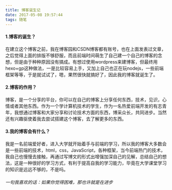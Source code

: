 ```yaml
---
title: 博客诞生记
date: 2017-05-08 19:57:44
tags: 随笔
---
```

#### 1.博客的诞生？
在建立这个博客之前，我在博客园和CSDN博客都有账号，也在上面发表过文章，之后觉得上面的排版不够舒服，而且前端时间萌生了自己建一个自己的博客的念想，但是由于种种原因没有搞成。有想过使用wordpress来建博客，但最终用hexo+gp这种做法，一是比较容易上手，又加上自己也正在玩nodejs，一些前端框架等等，于是就试试了，嗯，果然很快就搞好了，因此我的博客就诞生了。

#### 2.博客的作用？
博客，是一个分享的平台，你可以在自己的博客上分享任何东西，技术，见识，心情或者其他东西。作为一个学计算机技术的学生，作为一名热爱前端开发的有志青年，我想通过博客和大家分享和讨论技术方面的东西，博采众长，共同进步。当然还有兴趣驱使着我去尝试搭建这个博客，去了解更多的东西。

#### 3.我的博客会有什么？
我是一名前端爱好者，进入大学就开始着手与前端的学习，所以我的博客大多数会是一些前端的技术，html，css，JavaScript，各种框架，当今前端热门的技术，我自己也慢慢去接触，再通过写博文的形式出增强加深自己的见解，总结自己的想法，这是一种很好的学习方式，有利于提高自我的学习能力，毕竟在大学课堂学习的知识是远远不够的，不是吗。

###### 一句我喜欢的话：如果你觉得困难，那也许就是在进步